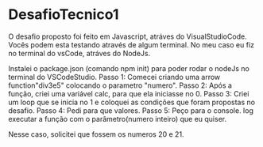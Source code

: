 # DesafioTecnico1

 O desafio proposto foi feito em Javascript, atráves do VisualStudioCode. Vocês podem esta testando através de algum terminal.
 No meu caso eu fiz no terminal do vsCode, atráves do NodeJs.

Instalei o package.json (comando npm init) para poder rodar o nodeJs no terminal do VSCodeStudio.
Passo 1: Comecei criando uma arrow function"div3e5" colocando o parametro "numero".
Passo 2: Após a função, criei uma variável calc, para que ela iniciasse no 0.
Passo 3: Criei um loop que se inicia no 1 e coloquei as condições que foram propostas no desafio.
Passo 4: Pedi para que valores.
Passo 5: Peço para o console. log executar a função com o parâmetro(numero inteiro) que eu quiser.

Nesse caso, solicitei que fossem os numeros 20 e 21.


